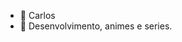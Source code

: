 - 👋 Carlos
- 👀 Desenvolvimento, animes e series.

<!---
carlosprojetosweb/carlosprojetosweb is a ✨ special ✨ repository because its `README.md` (this file) appears on your GitHub profile.
You can click the Preview link to take a look at your changes.
--->
